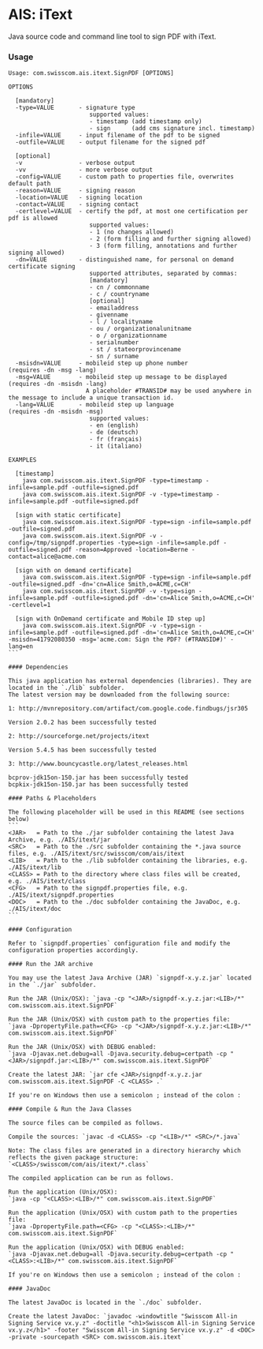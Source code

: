 AIS: iText
============

Java source code and command line tool to sign PDF with iText.

### Usage

````
Usage: com.swisscom.ais.itext.SignPDF [OPTIONS]

OPTIONS

  [mandatory]
  -type=VALUE       - signature type
                       supported values:
                       - timestamp (add timestamp only)
                       - sign      (add cms signature incl. timestamp)
  -infile=VALUE     - input filename of the pdf to be signed
  -outfile=VALUE    - output filename for the signed pdf

  [optional]
  -v                - verbose output
  -vv               - more verbose output
  -config=VALUE     - custom path to properties file, overwrites default path
  -reason=VALUE     - signing reason
  -location=VALUE   - signing location
  -contact=VALUE    - signing contact
  -certlevel=VALUE  - certify the pdf, at most one certification per pdf is allowed
                       supported values:
                       - 1 (no changes allowed)
                       - 2 (form filling and further signing allowed)
                       - 3 (form filling, annotations and further signing allowed)
  -dn=VALUE         - distinguished name, for personal on demand certificate signing
                       supported attributes, separated by commas:
                       [mandatory]
                       - cn / commonname 
                       - c / countryname
                       [optional]
                       - emailaddress
                       - givenname
                       - l / localityname
                       - ou / organizationalunitname
                       - o / organizationname
                       - serialnumber
                       - st / stateorprovincename
                       - sn / surname
  -msisdn=VALUE     - mobileid step up phone number            (requires -dn -msg -lang)
  -msg=VALUE        - mobileid step up message to be displayed (requires -dn -msisdn -lang)
                      A placeholder #TRANSID# may be used anywhere in the message to include a unique transaction id.
  -lang=VALUE       - mobileid step up language                (requires -dn -msisdn -msg)
                       supported values:
                       - en (english)
                       - de (deutsch)
                       - fr (français)
                       - it (italiano)

EXAMPLES

  [timestamp]
    java com.swisscom.ais.itext.SignPDF -type=timestamp -infile=sample.pdf -outfile=signed.pdf
    java com.swisscom.ais.itext.SignPDF -v -type=timestamp -infile=sample.pdf -outfile=signed.pdf

  [sign with static certificate]
    java com.swisscom.ais.itext.SignPDF -type=sign -infile=sample.pdf -outfile=signed.pdf
    java com.swisscom.ais.itext.SignPDF -v -config=/tmp/signpdf.properties -type=sign -infile=sample.pdf -outfile=signed.pdf -reason=Approved -location=Berne -contact=alice@acme.com

  [sign with on demand certificate]
    java com.swisscom.ais.itext.SignPDF -type=sign -infile=sample.pdf -outfile=signed.pdf -dn='cn=Alice Smith,o=ACME,c=CH'
    java com.swisscom.ais.itext.SignPDF -v -type=sign -infile=sample.pdf -outfile=signed.pdf -dn='cn=Alice Smith,o=ACME,c=CH' -certlevel=1

  [sign with OnDemand certificate and Mobile ID step up]
    java com.swisscom.ais.itext.SignPDF -v -type=sign -infile=sample.pdf -outfile=signed.pdf -dn='cn=Alice Smith,o=ACME,c=CH' -msisdn=41792080350 -msg='acme.com: Sign the PDF? (#TRANSID#)' -lang=en
```

#### Dependencies

This java application has external dependencies (libraries). They are located in the `./lib` subfolder.
The latest version may be downloaded from the following source:

1: http://mvnrepository.com/artifact/com.google.code.findbugs/jsr305

Version 2.0.2 has been successfully tested

2: http://sourceforge.net/projects/itext

Version 5.4.5 has been successfully tested

3: http://www.bouncycastle.org/latest_releases.html

bcprov-jdk15on-150.jar has been successfully tested
bcpkix-jdk15on-150.jar has been successfully tested

#### Paths & Placeholders

The following placeholder will be used in this README (see sections below)
```
<JAR>   = Path to the ./jar subfolder containing the latest Java Archive, e.g. ./AIS/itext/jar
<SRC>   = Path to the ./src subfolder containing the *.java source files, e.g. ./AIS/itext/src/swisscom/com/ais/itext
<LIB>   = Path to the ./lib subfolder containing the libraries, e.g. ./AIS/itext/lib
<CLASS> = Path to the directory where class files will be created, e.g. ./AIS/itext/class
<CFG>   = Path to the signpdf.properties file, e.g. ./AIS/itext/signpdf.properties
<DOC>   = Path to the ./doc subfolder containing the JavaDoc, e.g. ./AIS/itext/doc
```

#### Configuration

Refer to `signpdf.properties` configuration file and modify the configuration properties accordingly.

#### Run the JAR archive

You may use the latest Java Archive (JAR) `signpdf-x.y.z.jar` located in the `./jar` subfolder.

Run the JAR (Unix/OSX): `java -cp "<JAR>/signpdf-x.y.z.jar:<LIB>/*" com.swisscom.ais.itext.SignPDF`

Run the JAR (Unix/OSX) with custom path to the properties file:
`java -DpropertyFile.path=<CFG> -cp "<JAR>/signpdf-x.y.z.jar:<LIB>/*" com.swisscom.ais.itext.SignPDF`

Run the JAR (Unix/OSX) with DEBUG enabled:
`java -Djavax.net.debug=all -Djava.security.debug=certpath -cp "<JAR>/signpdf.jar:<LIB>/*" com.swisscom.ais.itext.SignPDF`

Create the latest JAR: `jar cfe <JAR>/signpdf-x.y.z.jar com.swisscom.ais.itext.SignPDF -C <CLASS> .`

If you're on Windows then use a semicolon ; instead of the colon : 

#### Compile & Run the Java Classes

The source files can be compiled as follows. 

Compile the sources: `javac -d <CLASS> -cp "<LIB>/*" <SRC>/*.java`

Note: The class files are generated in a directory hierarchy which reflects the given package structure: `<CLASS>/swisscom/com/ais/itext/*.class`

The compiled application can be run as follows.

Run the application (Unix/OSX):
`java -cp "<CLASS>:<LIB>/*" com.swisscom.ais.itext.SignPDF`

Run the application (Unix/OSX) with custom path to the properties file:
`java -DpropertyFile.path=<CFG> -cp "<CLASS>:<LIB>/*" com.swisscom.ais.itext.SignPDF`

Run the application (Unix/OSX) with DEBUG enabled:
`java -Djavax.net.debug=all -Djava.security.debug=certpath -cp "<CLASS>:<LIB>/*" com.swisscom.ais.itext.SignPDF`

If you're on Windows then use a semicolon ; instead of the colon : 

#### JavaDoc

The latest JavaDoc is located in the `./doc` subfolder.

Create the latest JavaDoc: `javadoc -windowtitle "Swisscom All-in Signing Service vx.y.z" -doctitle "<h1>Swisscom All-in Signing Service vx.y.z</h1>" -footer "Swisscom All-in Signing Service vx.y.z" -d <DOC> -private -sourcepath <SRC> com.swisscom.ais.itext`
